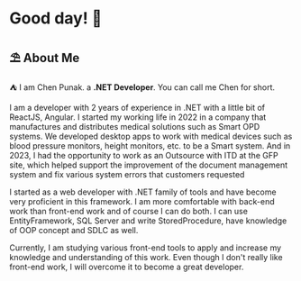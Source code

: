 
# Good day! 👋

## ⛱ About Me

⛺️ I am Chen Punak. a **.NET Developer**. You can call me Chen for short.

I am a developer with 2 years of experience in .NET with a little bit of ReactJS, Angular.
I started my working life in 2022 in a company that manufactures and distributes medical solutions such as Smart OPD systems. We developed desktop apps to work with medical devices such as blood pressure monitors, height monitors, etc. to be a Smart system.
And in 2023, I had the opportunity to work as an Outsource with ITD at the GFP site, which helped support the improvement of the document management system and fix various system errors that customers requested

I started as a web developer with .NET family of tools and have become very proficient in this framework. I am more comfortable with back-end work than front-end work and of course I can do both. I can use EntityFramework, SQL Server and write StoredProcedure, have knowledge of OOP concept and SDLC as well.

Currently, I am studying various front-end tools to apply and increase my knowledge and understanding of this work. Even though I don't really like front-end work, I will overcome it to become a great developer.

